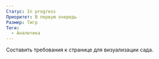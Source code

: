 ```yaml
---
Статус: In progress
Приоритет: В первую очередь
Размер: Тигр
Теги:
  - Аналитика
---
```

Составить требования к странице для визуализации сада.